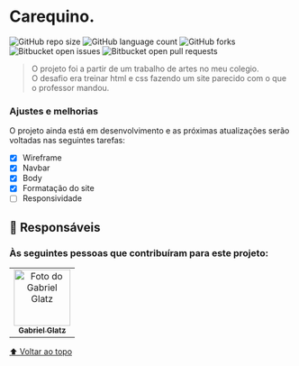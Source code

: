 # Carequino.

<!---Esses são exemplos. Veja https://shields.io para outras pessoas ou para personalizar este conjunto de escudos. Você pode querer incluir dependências, status do projeto e informações de licença aqui--->

![GitHub repo size](https://img.shields.io/github/repo-size/Carequino./Carequino.?style=for-the-badge)
![GitHub language count](https://img.shields.io/github/languages/count/Carequino./Carequino.?style=for-the-badge)
![GitHub forks](https://img.shields.io/github/forks/Carequino./Carequino.?style=for-the-badge)
![Bitbucket open issues](https://img.shields.io/bitbucket/issues/Carequino./Carequino.?style=for-the-badge)
![Bitbucket open pull requests](https://img.shields.io/bitbucket/pr-raw/Carequino./Carequino.?style=for-the-badge)

>O projeto foi a partir de um trabalho de artes no meu colegio.<br>
O desafio era treinar html e css fazendo um site parecido com o que o professor mandou.

### Ajustes e melhorias

O projeto ainda está em desenvolvimento e as próximas atualizações serão voltadas nas seguintes tarefas:

- [x] Wireframe
- [x] Navbar
- [x] Body
- [x] Formatação do site
- [ ] Responsividade

## 🤝 Responsáveis

### Às seguintes pessoas que contribuíram para este projeto:

<table>
  <tr>
    <td align="center">
      <a href="https://github.com/GlatzCampos">
        <img src="https://avatars.githubusercontent.com/u/83238833?s=400&u=e207fe4e14fb53400903f01622aad1e0a4cf38fd&v=4" width="100px;" alt="Foto do Gabriel Glatz"/><br>
        <sub>
          <b>Gabriel Glatz</b>
        </sub>
      </a>
    </td>
  </tr>
</table>

[⬆ Voltar ao topo](#Glatz_Burguer)<br>

